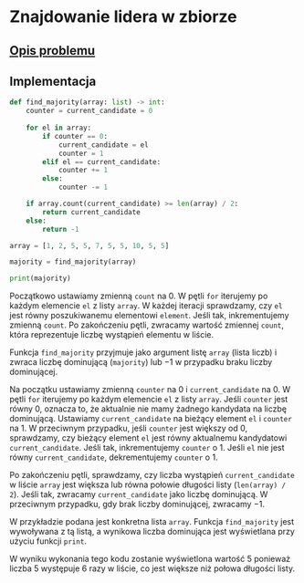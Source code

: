 # Znajdowanie lidera w zbiorze

## [Opis problemu](../../../../algorithms/searching/majority.md)

## Implementacja

```python linenums="1"
def find_majority(array: list) -> int:
    counter = current_candidate = 0
    
    for el in array:
        if counter == 0:
            current_candidate = el
            counter = 1
        elif el == current_candidate:
            counter += 1
        else:
            counter -= 1

    if array.count(current_candidate) >= len(array) / 2:
        return current_candidate
    else:
        return -1

array = [1, 2, 5, 5, 7, 5, 5, 10, 5, 5]

majority = find_majority(array)

print(majority)
```

Początkowo ustawiamy zmienną `count` na $0$.
W pętli `for` iterujemy po każdym elemencie `el` z listy `array`.
W każdej iteracji sprawdzamy, czy `el` jest równy poszukiwanemu elementowi `element`. Jeśli tak, inkrementujemy zmienną `count`.
Po zakończeniu pętli, zwracamy wartość zmiennej `count`, która reprezentuje liczbę wystąpień elementu w liście.

Funkcja `find_majority` przyjmuje jako argument listę `array` (lista liczb) i zwraca liczbę dominującą (`majority`) lub $-1$ w przypadku braku liczby dominującej.

Na początku ustawiamy zmienną `counter` na $0$ i `current_candidate` na $0$.
W pętli `for` iterujemy po każdym elemencie `el` z listy `array`.
Jeśli `counter` jest równy $0$, oznacza to, że aktualnie nie mamy żadnego kandydata na liczbę dominującą. Ustawiamy `current_candidate` na bieżący element `el` i `counter` na $1$.
W przeciwnym przypadku, jeśli `counter` jest większy od $0$, sprawdzamy, czy bieżący element `el` jest równy aktualnemu kandydatowi `current_candidate`. Jeśli tak, inkrementujemy `counter` o $1$.
Jeśli `el` nie jest równy `current_candidate`, dekrementujemy `counter` o $1$.

Po zakończeniu pętli, sprawdzamy, czy liczba wystąpień `current_candidate` w liście `array` jest większa lub równa połowie długości listy (`len(array) / 2`). Jeśli tak, zwracamy `current_candidate` jako liczbę dominującą.
W przeciwnym przypadku, gdy brak liczby dominującej, zwracamy $-1$.

W przykładzie podana jest konkretna lista `array`. Funkcja `find_majority` jest wywoływana z tą listą, a wynikowa liczba dominująca jest wyświetlana przy użyciu funkcji `print`.

W wyniku wykonania tego kodu zostanie wyświetlona wartość $5$ ponieważ liczba $5$ występuje $6$ razy w liście, co jest większe niż połowa długości listy.
